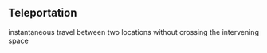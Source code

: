 ## Teleportation

instantaneous travel between two locations without crossing the intervening space
